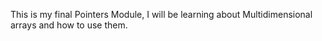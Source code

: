 This is my final Pointers Module, I will be learning about Multidimensional arrays and how to use them.
